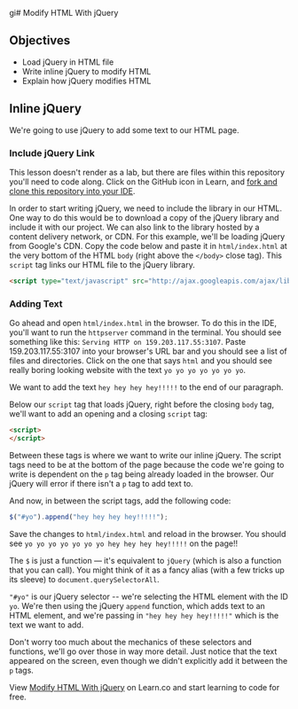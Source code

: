 gi# Modify HTML With jQuery

## Objectives

+ Load jQuery in HTML file
+ Write inline jQuery to modify HTML
+ Explain how jQuery modifies HTML

## Inline jQuery

We're going to use jQuery to add some text to our HTML page.

### Include jQuery Link

This lesson doesn't render as a lab, but there are files within this repository you'll need to code along. Click on the GitHub icon in Learn, and [fork and clone this repository into your IDE](http://help.learn.co/workflow-tips/github/how-to-manually-open-a-lab).

In order to start writing jQuery, we need to include the library in our HTML. One way to do this would be to download a copy of the jQuery library and include it with our project. We can also link to the library hosted by a content delivery network, or CDN. For this example, we'll be loading jQuery from Google's CDN. Copy the code below and paste it in `html/index.html` at the very bottom of the HTML `body` (right above the `</body>` close tag). This `script` tag links our HTML file to the jQuery library.

```html
<script type="text/javascript" src="http://ajax.googleapis.com/ajax/libs/jquery/1.3/jquery.min.js"></script>
```

### Adding Text

Go ahead and open `html/index.html` in the browser. To do this in the IDE, you'll want to run the `httpserver` command in the terminal. You should see something like this: `Serving HTTP on 159.203.117.55:3107`. Paste 159.203.117.55:3107 into your browser's URL bar and you should see a list of files and directories. Click on the one that says `html` and you should see really boring looking website with the text `yo yo yo yo yo yo yo`.

We want to add the text `hey hey hey hey!!!!!` to the end of our paragraph.

Below our `script` tag that loads jQuery, right before the closing `body` tag, we'll want to add an opening and a closing `script` tag:

```html
<script>
</script>
```

Between these tags is where we want to write our inline jQuery. The script tags need to be at the bottom of the page because the code we're going to write is dependent on the `p` tag being already loaded in the browser. Our jQuery will error if there isn't a `p` tag to add text to.

And now, in between the script tags, add the following code:

```js
$("#yo").append("hey hey hey hey!!!!!");
```

Save the changes to `html/index.html` and reload in the browser. You should see `yo yo yo yo yo yo yo hey hey hey hey!!!!!` on the page!!

The `$` is just a function — it's equivalent to `jQuery` (which is also a function that you can call). You might think of it as a fancy alias (with a few tricks up its sleeve) to `document.querySelectorAll`.

`"#yo"` is our jQuery selector -- we're selecting the HTML element with the ID `yo`. We're then using the jQuery `append` function, which adds text to an HTML element, and we're passing in `"hey hey hey hey!!!!!"` which is the text we want to add.

Don't worry too much about the mechanics of these selectors and functions, we'll go over those in way more detail. Just notice that the text appeared on the screen, even though we didn't explicitly add it between the `p` tags.

<p data-visibility='hidden'>View <a href='https://learn.co/lessons/js-jquery-modify-html-readme' title='Modify HTML With jQuery'>Modify HTML With jQuery</a> on Learn.co and start learning to code for free.</p>

